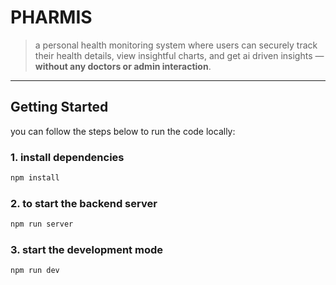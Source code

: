 # PHARMIS

> a personal health monitoring system where users can securely track their health details, view insightful charts, and get ai driven insights — **without any doctors or admin interaction**.

---

## Getting Started

you can follow the steps below to run the code locally:

### 1. install dependencies
```bash
npm install
```

### 2. to start the backend server
```bash
npm run server
```

### 3. start the development mode
```bash
npm run dev
```




